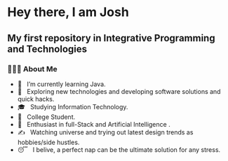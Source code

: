 <h1>Hey there, I am Josh</h1>
<h2>My first repository in Integrative Programming and Technologies</h2>
<h3>👨🏻‍💻 About Me </h3>

- 🔭 &nbsp; I’m currently learning Java.
- 🤔 &nbsp; Exploring new technologies and developing software solutions and quick hacks.
- 🎓 &nbsp; Studying Information Technology.
- 💼 &nbsp; College Student.
- 🌱 &nbsp; Enthusiast in full-Stack and Artificial Intelligence .
- ✍️ &nbsp; Watching universe and trying out latest design trends as hobbies/side hustles.
- 😴 &nbsp; I belive, a perfect nap can be the ultimate solution for any stress.
